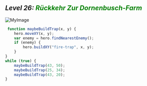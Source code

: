 ## ***Level 26:***  <span style="color: green">***Rückkehr Zur Dornenbusch-Farm***



![MyImage](<Welt 2 Level 26.png>)

```Javascript
 function maybeBuildTrap(x, y) {
    hero.moveXY(x, y);
    var enemy = hero.findNearestEnemy();
    if (enemy) {
        hero.buildXY("fire-trap", x, y);
    }
}
while (true) {
    maybeBuildTrap(43, 50);
    maybeBuildTrap(25, 34);
    maybeBuildTrap(43, 20);
}
```